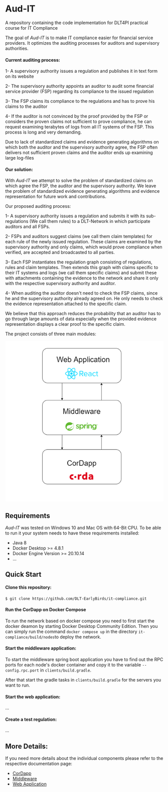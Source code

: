 # Aud-IT
A repository containing the code implementation for DLT4PI practical course for IT Compliance

The goal of _Aud-IT_ is to make IT compliance easier for financial service providers. It optimizes the auditing processes for auditors and supervisory authorities.

#### Current auditing process:

1- A supervisory authority issues a regulation and publishes it in text form on its website

2- The supervisory authority appoints an auditor to audit some financial service provider (FSP) regarding its compliance to the issued regulation

3- The FSP claims its compliance to the regulations and has to prove his claims to the auditor

4- If the auditor is not convinced by the proof provided by the FSP or considers the proven claims not sufficient to prove compliance, he can request examining terabytes of logs from all IT systems of the FSP. This process is long and very demanding.

Due to lack of standardized claims and evidence generating algorithms on which both the auditor and the supervisory authority agree, the FSP often delivers not sufficient proven claims and the auditor ends up examining large log-files


#### Our solution:

With _Aud-IT_ we attempt to solve the problem of standardized claims on which agree the FSP, the auditor and the supervisory authority. We leave the problem of standardized evidence generating algorithms and evidence representation for future work and contributions.

Our proposed auditing process:

1- A supervisory authority issues a regulation and submits it with its sub-regulations (We call them rules) to a DLT-Network in which participate auditors and all FSPs.

2- FSPs and auditors suggest claims (we call them claim templates) for each rule of the newly issued regulation. These claims are examined by the supervisory authority and only claims, which would prove compliance when verified, are accepted and broadcasted to all parties.

3- Each FSP instantiates the regulation graph consisting of regulations, rules and claim templates. Then extends this graph with claims specific to their IT systems and logs (we call them specific claims) and submit these with attachments containing the evidence to the network and share it only with the respective supervisory authority and auditor.

4- When auditing the auditor doesn't need to check the FSP claims, since he and the supervisory authority already agreed on. He only needs to check the evidence representation attached to the specific claim. 

We believe that this approach reduces the probability that an auditor has to go through large amounts of data especially when the provided evidence representation displays a clear proof to the specific claim. 


The project consists of three main modules:

![modules](docs/media/modules.png "Title")

## Requirements

_Aud-IT_ was tested on Windows 10 and Mac OS with 64-Bit CPU. To be able to run it your system needs to have these requirements installed:

- Java 8
- Docker Desktop >= 4.8.1
- Docker Engine Version >= 20.10.14
- ...



## Quick Start

#### Clone this repository:

```console
$ git clone https://github.com/DLT-EarlyBirds/it-compliance.git
```

#### Run the CorDapp on Docker Compose
To run the network based on docker compose you need to first start the docker deamon by starting Docker Desktop Community Edition.
Then you can simply run the command `docker compose up` in the directory `it-compliance/build/nodes`to deploy the network.


#### Start the middleware application:
 To start the middleware spring boot application you have to find out the RPC ports for each node's docker container and copy it to the variable `--config.rpc.port` in `clients/build.gradle`. 
 
After that start the gradle tasks in `clients/build.gradle` for the servers you want to run. 

#### Start the web application:
...

#### Create a test regulation:
...

## More Details:
If you need more details about the individual components please refer to the respective documentation page:

-   [CorDapp](docs/cordapp.md)
- [Middleware](docs/middleware.md)
- [Web Application](docs/webapp.md)
